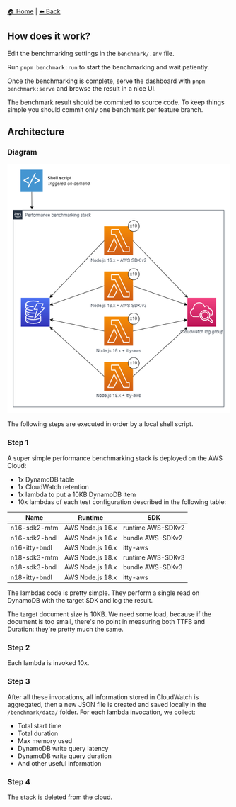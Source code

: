 [🏠 Home](../../../README.md) | [⬅️ Back](../../README.md)

## How does it work?

Edit the benchmarking settings in the `benchmark/.env` file.

Run `pnpm benchmark:run` to start the benchmarking and wait patiently.

Once the benchmarking is complete, serve the dashboard with `pnpm benchmark:serve` and browse the result in a nice UI.

The benchmark result should be commited to source code. To keep things simple you should commit only one benchmark per feature branch.

## Architecture

### Diagram

![architecture](architecture.png?raw=true)

The following steps are executed in order by a local shell script.

### Step 1

A super simple performance benchmarking stack is deployed on the AWS Cloud:

- 1x DynamoDB table
- 1x CloudWatch retention
- 1x lambda to put a 10KB DynamoDB item
- 10x lambdas of each test configuration described in the following table:

| Name          | Runtime          | SDK               |
| ------------- | ---------------- | ----------------- |
| n16-sdk2-rntm | AWS Node.js 16.x | runtime AWS-SDKv2 |
| n16-sdk2-bndl | AWS Node.js 16.x | bundle AWS-SDKv2  |
| n16-itty-bndl | AWS Node.js 16.x | itty-aws          |
| n18-sdk3-rntm | AWS Node.js 18.x | runtime AWS-SDKv3 |
| n18-sdk3-bndl | AWS Node.js 18.x | bundle AWS-SDKv3  |
| n18-itty-bndl | AWS Node.js 18.x | itty-aws          |

The lambdas code is pretty simple. They perform a single read on DynamoDB with the target SDK and log the result.

The target document size is 10KB. We need some load, because if the document is too small, there's no point in measuring both TTFB and Duration: they're pretty much the same.

### Step 2

Each lambda is invoked 10x.

### Step 3

After all these invocations, all information stored in CloudWatch is aggregated, then a new JSON file is created and saved locally in the `/benchmark/data/` folder. For each lambda invocation, we collect:

- Total start time
- Total duration
- Max memory used
- DynamoDB write query latency
- DynamoDB write query duration
- And other useful information

### Step 4

The stack is deleted from the cloud.
